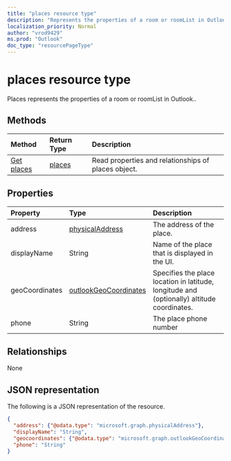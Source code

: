 ```yaml
---
title: "places resource type"
description: "Represents the properties of a room or roomList in Outlook."
localization_priority: Normal
author: "vrod9429"
ms.prod: "Outlook"
doc_type: "resourcePageType"
---
```


# places resource type

Places represents the properties of a room or roomList in Outlook.. 

## Methods

| Method       | Return Type | Description |
|:-------------|:------------|:------------|
| [Get places](../api/places-get.md) | [places](places.md) | Read properties and relationships of places object. |

## Properties

| Property     | Type        | Description |
|:-------------|:------------|:------------|
|address|[physicalAddress](physicaladdress.md)|The address of the place.|
|displayName|String| Name of the place that is displayed in the UI. |
|geoCoordinates|[outlookGeoCoordinates](outlookgeocoordinates.md)|Specifies the place location in latitude, longitude and (optionally) altitude coordinates. |
|phone|String|The place phone number|

## Relationships

None

## JSON representation

The following is a JSON representation of the resource.

<!-- {
  "blockType": "resource",
  "optionalProperties": [

  ],
  "@odata.type": "microsoft.graph.places",
  "baseType": ""
}-->

```json
{
  "address": {"@odata.type": "microsoft.graph.physicalAddress"},
  "displayName": "String",
  "geocoordinates": {"@odata.type": "microsoft.graph.outlookGeoCoordinates"},
  "phone": "String"
}
```

<!-- uuid: 16cd6b66-4b1a-43a1-adaf-3a886856ed98
2019-02-04 14:57:30 UTC -->
<!-- {
  "type": "#page.annotation",
  "description": "places resource",
  "keywords": "",
  "section": "documentation",
  "tocPath": ""
}-->
